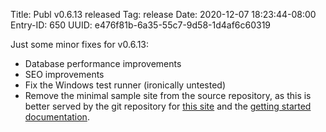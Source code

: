Title: Publ v0.6.13 released
Tag: release
Date: 2020-12-07 18:23:44-08:00
Entry-ID: 650
UUID: e476f81b-6a35-55c7-9d58-1d4af6c60319

Just some minor fixes for v0.6.13:

* Database performance improvements
* SEO improvements
* Fix the Windows test runner (ironically untested)
* Remove the minimal sample site from the source repository, as this is better served by the git repository for [this site](/github-site) and the [getting started documentation](/getting-started).
